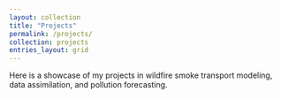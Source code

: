 ```yaml
---
layout: collection
title: "Projects"
permalink: /projects/
collection: projects
entries_layout: grid
---
```


Here is a showcase of my projects in wildfire smoke transport modeling, data assimilation, and pollution forecasting.

